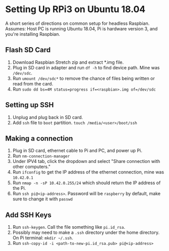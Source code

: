 # Setting Up RPi3 on Ubuntu 18.04
A short series of directions on common setup for headless Raspbian. Assumes: Host PC is running Ubuntu 18.04, Pi is hardware version 3, and you're installing Raspbian.

## Flash SD Card
1. Download Raspbian Stretch zip and extract  *.img file.
2. Plug in SD card in adapter and run `df -h` to find device path. Mine was `/dev/sdc`.
3. Run `umount /dev/sdc*` to remove the chance of files being written or read from the card.
4. Run `sudo dd bs=4M status=progress if=<raspbian>.img of=/dev/sdc`

## Setting up SSH
1. Unplug and plug back in SD card.
2. Add `ssh` file to `boot` partition. `touch /media/<user>/boot/ssh`

## Making a connection
1. Plug in SD card, ethernet cable to Pi and PC, and power up Pi.
2. Run `nm-connection-manager`
3. Under IPV4 tab, click the dropdown and select "Share connection with other computers."
4. Run `ifconfig` to get the IP address of the ethernet connection, mine was `10.42.0.1`
5. Run `nmap -n -sP 10.42.0.255/24` which should return the IP address of the Pi.
6. Run `ssh pi@<ip-address>`. Password will be `raspberry` by default, make sure to change it with `passwd`

## Add SSH Keys
1. Run `ssh-keygen`. Call the file something like `pi.id_rsa`.
2. Possibly may need to make a `.ssh` directory under the home directory. On Pi terminal: `mkdir ~/.ssh`. 
3. Run `ssh-copy-id -i <path-to-new-pi.id_rsa.pub> pi@<ip-address>`
